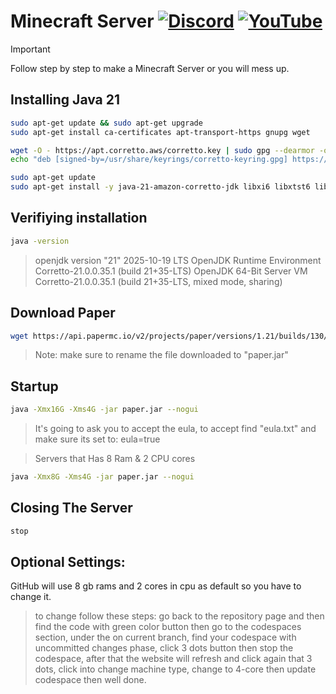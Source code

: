 # Minecraft Server [![Discord](https://img.shields.io/discord/1225272078752813178?label=Discord)](https://discord.gg/m6vCCX6Hvr) [![YouTube](https://img.shields.io/youtube/channel/subscribers/UCwSd8pbURlMBAIxqq8EaELw?style=flat-square&label=Subscribers)](https://www.youtube.com/@ismaeltechI?sub_confirmation=1)
> [!IMPORTANT]
> Follow step by step to make a Minecraft Server or you will mess up.

## Installing Java 21
```bash
sudo apt-get update && sudo apt-get upgrade
sudo apt-get install ca-certificates apt-transport-https gnupg wget
```
```bash
wget -O - https://apt.corretto.aws/corretto.key | sudo gpg --dearmor -o /usr/share/keyrings/corretto-keyring.gpg && \
echo "deb [signed-by=/usr/share/keyrings/corretto-keyring.gpg] https://apt.corretto.aws stable main" | sudo tee /etc/apt/sources.list.d/corretto.list
```
```bash
sudo apt-get update
sudo apt-get install -y java-21-amazon-corretto-jdk libxi6 libxtst6 libxrender1
```
## Verifiying installation
```bash
java -version
```
> openjdk version "21" 2025-10-19 LTS
> OpenJDK Runtime Environment Corretto-21.0.0.35.1 (build 21+35-LTS)
> OpenJDK 64-Bit Server VM Corretto-21.0.0.35.1 (build 21+35-LTS, mixed mode, sharing)
## Download Paper
```bash
wget https://api.papermc.io/v2/projects/paper/versions/1.21/builds/130/downloads/paper-1.21-130.jar
```
> Note: make sure to rename the file downloaded to "paper.jar"
## Startup
```bash
java -Xmx16G -Xms4G -jar paper.jar --nogui
```
> It's going to ask you to accept the eula, to accept find "eula.txt" and make sure its set to: eula=true

> Servers that Has 8 Ram & 2 CPU cores
```bash
java -Xmx8G -Xms4G -jar paper.jar --nogui
```
## Closing The Server
```bash
stop
```

## Optional Settings:
GitHub will use 8 gb rams and 2 cores in cpu as default so you have to change it.
> to change follow these steps:
go back to the repository page and then find the code with green color button then go to the codespaces section, under the on current branch, find your codespace with uncommitted changes phase, click 3 dots button then stop the codespace, after that the website will refresh and click again that 3 dots, click into change machine type, change to 4-core then update codespace then well done.
